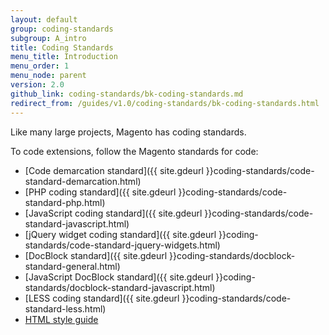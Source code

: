 ```yaml
---
layout: default
group: coding-standards
subgroup: A_intro
title: Coding Standards
menu_title: Introduction
menu_order: 1
menu_node: parent
version: 2.0
github_link: coding-standards/bk-coding-standards.md
redirect_from: /guides/v1.0/coding-standards/bk-coding-standards.html
---
```

<!-- This topic is referred to from Magento 2 code! Don't change the URL without informing engineering! -->
<!-- Referring file: contributing.md owned by core -->


Like many large projects, Magento has coding standards.

To code extensions, follow the Magento standards for code:


- [Code demarcation standard]({{ site.gdeurl }}coding-standards/code-standard-demarcation.html)
- [PHP coding standard]({{ site.gdeurl }}coding-standards/code-standard-php.html)
- [JavaScript coding standard]({{ site.gdeurl }}coding-standards/code-standard-javascript.html)
- [jQuery widget coding standard]({{ site.gdeurl }}coding-standards/code-standard-jquery-widgets.html)
- [DocBlock standard]({{ site.gdeurl }}coding-standards/docblock-standard-general.html)
- [JavaScript DocBlock standard]({{ site.gdeurl }}coding-standards/docblock-standard-javascript.html)
- [LESS coding standard]({{ site.gdeurl }}coding-standards/code-standard-less.html)
- [HTML style guide]({{site.gdeurl}}coding-standards/code-standard-html.html)


